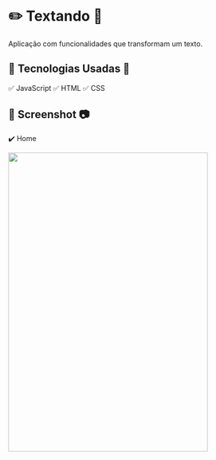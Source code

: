 # :pencil2: **Textando** :page_facing_up:
Aplicação com funcionalidades que transformam um texto.

## :hammer: **Tecnologias Usadas** :wrench:
:white_check_mark: JavaScript
:white_check_mark: HTML
:white_check_mark: CSS

## :iphone: Screenshot :camera:

:heavy_check_mark: Home

<img src="https://github.com/pedrorivald/textando/blob/master/imgs/home.png" height="600" width="400">